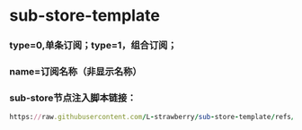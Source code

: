 # sub-store-template


### type=0,单条订阅；type=1，组合订阅；
### name=订阅名称（非显示名称）
### sub-store节点注入脚本链接：
```ruby
https://raw.githubusercontent.com/L-strawberry/sub-store-template/refs/heads/main/SB.js#type=1&name=all
```
